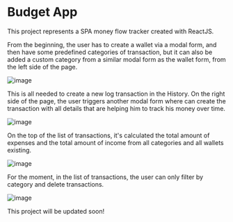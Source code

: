 <h1>Budget App</h1>

<p>This project represents a SPA money flow tracker created with ReactJS.
  
From the beginning, the user has to create a wallet via a modal form, and then have some predefined categories of transaction, but it can also be added a custom category from a similar modal form as the wallet form, from the left side of the page.</p>

![image](https://github.com/GiorgianaBirsan/Practicing-React/assets/64731577/1a7ee4e6-a56b-466a-ba78-b6ece1eb6061)

<p> This is all needed to create a new log transaction in the History. On the right side of the page, the user triggers another modal form where can create the transaction with all details that are helping him to track his money over time.</p>

![image](https://github.com/GiorgianaBirsan/Practicing-React/assets/64731577/361f9a50-f03a-4c9f-9b93-e199d2c1e0c7)

<p>On the top of the list of transactions, it's calculated the total amount of expenses and the total amount of income from all categories and all wallets existing.</p>

![image](https://github.com/GiorgianaBirsan/Practicing-React/assets/64731577/f93f3159-c9dc-4cde-9113-064cc66a8c6a)

<p>For the moment, in the list of transactions, the user can only filter by category and delete transactions.</p>

![image](https://github.com/GiorgianaBirsan/Practicing-React/assets/64731577/04a60a54-d808-4cdf-8b74-8bd0c9b10ba4)

This project will be updated soon!
